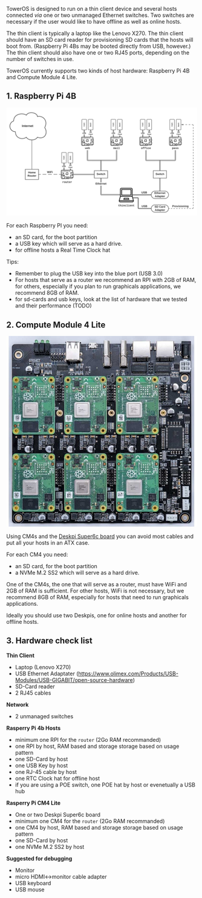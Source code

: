 TowerOS is designed to run on a thin client device and several hosts connected _via_ one or two unmanaged Ethernet switches. Two switches are necessary if the user would like to have offline as well as online hosts.

The thin client is typically a laptop like the Lenovo X270. The thin client should have an SD card reader for provisioning SD cards that the hosts will boot from. (Raspberry Pi 4Bs may be booted directly from USB, however.) The thin client should also have one or two RJ45 ports, depending on the number of switches in use.

TowerOS currently supports two kinds of host hardware: Raspberry Pi 4B and Compute Module 4 Lite.

## 1. Raspberry Pi 4B

![Tower Archi](../img/towerarchi.png)

For each Raspberry PI you need:

- an SD card, for the boot partition
- a USB key which will serve as a hard drive.
- for offline hosts a Real Time Clock hat

Tips:

- Remember to plug the USB key into the blue port (USB 3.0)
- For hosts that serve as a router we recommend an RPI with 2GB of RAM, for others, especially if you plan to run graphicals applications, we recommend 8GB of RAM.
- for sd-cards and usb keys, look at the list of hardware that we tested and their performance (TODO)

## 2. Compute Module 4 Lite

![Deskpi Super6c board](../img/deskpi.jpg)

Using CM4s and the [Deskpi Super6c board](https://deskpi.com/collections/deskpi-super6c/products/deskpi-super6c-raspberry-pi-cm4-cluster-mini-itx-board-6-rpi-cm4-supported) you can avoid most cables and put all your hosts in an ATX case.

For each CM4 you need:

- an SD card, for the boot partition
- a NVMe M.2 SS2 which will serve as a hard drive.

One of the CM4s, the one that will serve as a router, must have WiFi and 2GB of RAM is sufficient. For other hosts, WiFi is not necessary, but we recommend 8GB of RAM, especially for hosts that need to run graphicals applications.

Ideally you should use two Deskpis, one for online hosts and another for offline hosts.

## 3. Hardware check list

**Thin Client**

- Laptop (Lenovo X270)
- USB Ethernet Adaptater (https://www.olimex.com/Products/USB-Modules/USB-GIGABIT/open-source-hardware)
- SD-Card reader
- 2 RJ45 cables

**Network**

* 2 unmanaged switches

**Rasperry Pi 4b Hosts**

* minimum one RPI for the `router` (2Go RAM recommanded)
* one RPI by host, RAM based and storage storage based on usage pattern
* one SD-Card by host
* one USB Key by host
* one RJ-45 cable by host
* one RTC Clock hat for offline host
* if you are using a POE switch, one POE hat by host or evenetually a USB hub

**Rasperry Pi CM4 Lite**

* One or two Deskpi Super6c board
* minimum one CM4 for the `router` (2Go RAM recommanded)
* one CM4 by host, RAM based and storage storage based on usage pattern
* one SD-Card by host
* one NVMe M.2 SS2 by host

**Suggested for debugging**

* Monitor
* micro HDMI<->monitor cable adapter
* USB keyboard
* USB mouse

